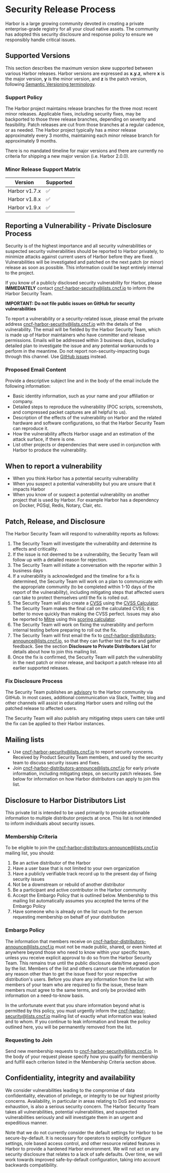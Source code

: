 # Security Release Process
Harbor is a large growing community devoted in creating a private enterprise-grade registry for all your cloud native assets. The community has adopted this security disclosure and response policy to ensure we responsibly handle critical issues.

## Supported Versions
This section describes the maximum version skew supported between various Harbor releases. Harbor versions are expressed as **x.y.z**, where **x** is the major version, **y** is the minor version, and **z** is the patch version, following [Semantic Versioning terminology](https://semver.org/). 

### Support Policy
The Harbor project maintains release branches for the three most recent minor releases. Applicable fixes, including security fixes, may be backported to those three release branches, depending on severity and feasibility. Patch releases are cut from those branches at a regular cadence, or as needed. The Harbor project typically has a minor release approximately every 3 months, maintaining each minor release branch for approximately 9 months.

There is no mandated timeline for major versions and there are currently no criteria for shipping a new major version (i.e. Harbor 2.0.0).

### Minor Release Support Matrix
| Version | Supported          |
| ------- | ------------------ |
| Harbor v1.7.x   | :white_check_mark: |
| Harbor v1.8.x   | :white_check_mark: |
| Harbor v1.9.x   | :white_check_mark: |
 
## Reporting a Vulnerability - Private Disclosure Process
Security is of the highest importance and all security vulnerabilities or suspected security vulnerabilities should be reported to Harbor privately, to minimize attacks against current users of Harbor before they are fixed. Vulnerabilities will be investigated and patched on the next patch (or minor) release as soon as possible. This information could be kept entirely internal to the project.  

If you know of a publicly disclosed security vulnerability for Harbor, please **IMMEDIATELY** contact cncf-harbor-security@lists.cncf.io to inform the Harbor Security Team.
 
**IMPORTANT: Do not file public issues on GitHub for security vulnerabilities**

To report a vulnerability or a security-related issue, please email the private address cncf-harbor-security@lists.cncf.io with the details of the vulnerability. The email will be fielded by the Harbor Security Team, which is made up of Harbor maintainers who have committer and release permissions. Emails will be addressed within 3 business days, including a detailed plan to investigate the issue and any potential workarounds to perform in the meantime. Do not report non-security-impacting bugs through this channel. Use [GitHub issues](https://github.com/goharbor/harbor/issues/new/choose) instead.

### Proposed Email Content
Provide a descriptive subject line and in the body of the email include the following information:
* Basic identity information, such as your name and your affiliation or company.
* Detailed steps to reproduce the vulnerability  (POC scripts, screenshots, and compressed packet captures are all helpful to us).
* Description of the effects of the vulnerability on Harbor and the related hardware and software configurations, so that the Harbor Security Team can reproduce it.
* How the vulnerability affects Harbor usage and an estimation of the attack surface, if there is one.
* List other projects or dependencies that were used in conjunction with Harbor to produce the vulnerability.
 
## When to report a vulnerability
* When you think Harbor has a potential security vulnerability
* When you suspect a potential vulnerability but you are unsure that it impacts Harbor
* When you know of or suspect a potential vulnerability on another project that is used by Harbor. For example Harbor has a dependency on Docker, PGSql, Redis, Notary, Clair, etc.
  
## Patch, Release, and Disclosure
The Harbor Security Team will respond to vulnerability reports as follows:
 
1.  The Security Team will investigate the vulnerability and determine its effects and criticality.
2.  If the issue is not deemed to be a vulnerability, the Security Team will follow up with a detailed reason for rejection.
3.  The Security Team will initiate a conversation with the reporter within 3 business days
4.  If a vulnerability is acknowledged and the timeline for a fix is determined, the Security Team will work on a plan to communicate with the appropriate community (to be completed within 1-10 days of the report of the vulnerability), including mitigating steps that affected users can take to protect themselves until the fix is rolled out.
5.  The Security Team will also create a [CVSS](https://www.first.org/cvss/specification-document) using the [CVSS Calculator](https://www.first.org/cvss/calculator/3.0). The Security Team makes the final call on the calculated CVSS; it is better to move quickly than making the CVSS perfect. Issues may also be reported to [Mitre](https://cve.mitre.org/) using this [scoring calculator](https://nvd.nist.gov/vuln-metrics/cvss/v3-calculator).
6.  The Security Team will work on fixing the vulnerability and perform internal testing before preparing to roll out the fix.
7.  The Security Team will first email the fix to cncf-harbor-distributors-announce@lists.cncf.io, so that they can further test the fix and gather feedback. See the section **Disclosure to Private Distributors List** for details about how to join this mailing list.
8.  Once the fix is confirmed, the Security Team will patch the vulnerability in the next patch or minor release, and backport a patch release into all earlier supported releases. 

### Fix Disclosure Process
The Security Team publishes an [advisory](https://github.com/goharbor/harbor/security/advisories) to the Harbor community via GitHub. In most cases, additional communication via Slack, Twitter, blog and other channels will assist in educating Harbor users and rolling out the patched release to affected users. 

The Security Team will also publish any mitigating steps users can take until the fix can be applied to their Harbor instances.
 
## Mailing lists
- Use cncf-harbor-security@lists.cncf.io to report security concerns. Received by Product Security Team members, and used by the security team to discuss security issues and fixes.
- Join cncf-harbor-distributors-announce@lists.cncf.io for early private information, including mitigating steps, on security patch releases. See below for information on how Harbor distributors can apply to join this list.

## Disclosure to Harbor Distributors List
This private list is intended to be used primarily to provide actionable information to multiple distributor projects at once. This list is not intended to inform individuals about security issues.

### Membership Criteria
To be eligible to join the cncf-harbor-distributors-announce@lists.cncf.io mailing list, you should:
1. Be an active distributor of the Harbor
2. Have a user base that is not limited to your own organization
3. Have a publicly verifiable track record up to the present day of fixing security issues
4. Not be a downstream or rebuild of another distributor
5. Be a participant and active contributor in the Harbor community
6. Accept the Embargo Policy that is outlined below. Membership to this mailing list automatically assumes you accepted the terms of the Embargo Policy
7. Have someone who is already on the list vouch for the person requesting membership on behalf of your distribution
 
### Embargo Policy
The information that members receive on cncf-harbor-distributors-announce@lists.cncf.io must not be made public, shared, or even hinted at anywhere beyond those who need to know within your specific team, unless you receive explicit approval to do so from the Harbor Security Team. This remains true until the public disclosure date/time agreed upon by the list. Members of the list and others cannot use the information for any reason other than to get the issue fixed for your respective distribution's users.
Before you share any information from the list with members of your team who are required to fix the issue, these team members must agree to the same terms, and only be provided with information on a need-to-know basis.

In the unfortunate event that you share information beyond what is permitted by this policy, you must urgently inform the cncf-harbor-security@lists.cncf.io mailing list of exactly what information was leaked and to whom. If you continue to leak information and break the policy outlined here, you will be permanently removed from the list.
 
### Requesting to Join
Send new membership requests to cncf-harbor-security@lists.cncf.io.
In the body of your request please specify how you qualify for membership and fulfill each criterion listed in the Membership Criteria section above.

## Confidentiality, integrity and availability
We consider vulnerabilities leading to the compromise of data confidentiality, elevation of privilege, or integrity to be our highest priority concerns. Availability, in particular in areas relating to DoS and resource exhaustion, is also a serious security concern. The Harbor Security Team takes all vulnerabilities, potential vulnerabilities, and suspected vulnerabilities seriously and will investigate them in an urgent and expeditious manner.

Note that we do not currently consider the default settings for Harbor to be secure-by-default. It is necessary for operators to explicitly configure settings, role based access control, and other resource related features in Harbor to provide a hardened Harbor environment. We will not act on any security disclosure that relates to a lack of safe defaults. Over time, we will work towards improved safe-by-default configuration, taking into account backwards compatibility.
